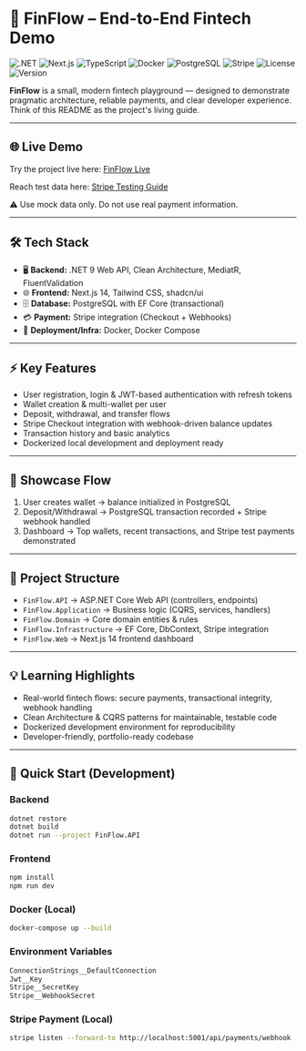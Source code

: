 
# 🌟 FinFlow – End-to-End Fintech Demo

![.NET](https://img.shields.io/badge/.NET-9-blue)
![Next.js](https://img.shields.io/badge/Next.js-14-black)
![TypeScript](https://img.shields.io/badge/TypeScript-5.2-blue)
![Docker](https://img.shields.io/badge/Docker-20.10-lightblue)
![PostgreSQL](https://img.shields.io/badge/PostgreSQL-15-blue)
![Stripe](https://img.shields.io/badge/Stripe-Payments-yellow)
![License](https://img.shields.io/badge/License-MIT-green)
![Version](https://img.shields.io/badge/Version-1.0.0-lightgrey)


**FinFlow** is a small, modern fintech playground — designed to demonstrate pragmatic architecture, reliable payments, and clear developer experience. Think of this README as the project's living guide.

---

## 🌐 Live Demo
Try the project live here: [FinFlow Live](https://finflow-swart.vercel.app)

Reach test data here: [Stripe Testing Guide](https://docs.stripe.com/testing)

⚠️ Use mock data only. Do not use real payment information.

---

## 🛠 Tech Stack
- 🖥️ **Backend:** .NET 9 Web API, Clean Architecture, MediatR, FluentValidation  
- 🌐 **Frontend:** Next.js 14, Tailwind CSS, shadcn/ui  
- 🗄️ **Database:** PostgreSQL with EF Core (transactional)  
- 💳 **Payment:** Stripe integration (Checkout + Webhooks) 
- 🐳 **Deployment/Infra:** Docker, Docker Compose

---

## ⚡ Key Features
- User registration, login & JWT-based authentication with refresh tokens  
- Wallet creation & multi-wallet per user  
- Deposit, withdrawal, and transfer flows  
- Stripe Checkout integration with webhook-driven balance updates  
- Transaction history and basic analytics  
- Dockerized local development and deployment ready  

---

## 🚀 Showcase Flow
1. User creates wallet → balance initialized in PostgreSQL  
2. Deposit/Withdrawal → PostgreSQL transaction recorded + Stripe webhook handled  
3. Dashboard → Top wallets, recent transactions, and Stripe test payments demonstrated  

---

## 📂 Project Structure
- `FinFlow.API` → ASP.NET Core Web API (controllers, endpoints) 
- `FinFlow.Application` → Business logic (CQRS, services, handlers)  
- `FinFlow.Domain` → Core domain entities & rules  
- `FinFlow.Infrastructure` → EF Core, DbContext, Stripe integration 
- `FinFlow.Web` → Next.js 14 frontend dashboard 



---

## 💡 Learning Highlights
- Real-world fintech flows: secure payments, transactional integrity, webhook handling  
- Clean Architecture & CQRS patterns for maintainable, testable code  
- Dockerized development environment for reproducibility  
- Developer-friendly, portfolio-ready codebase  

---

## 📌 Quick Start (Development)


### Backend
```bash
dotnet restore
dotnet build
dotnet run --project FinFlow.API
```

### Frontend
```bash
npm install
npm run dev
```

### Docker (Local)
```bash
docker-compose up --build
```

### Environment Variables
```bash
ConnectionStrings__DefaultConnection
Jwt__Key
Stripe__SecretKey
Stripe__WebhookSecret
```

### Stripe Payment (Local)
```bash
stripe listen --forward-to http://localhost:5001/api/payments/webhook
```


